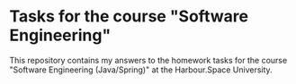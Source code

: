 # Tasks for the course "Software Engineering"

This repository contains my answers to the homework tasks for the course "Software Engineering (Java/Spring)" at the Harbour.Space University.
